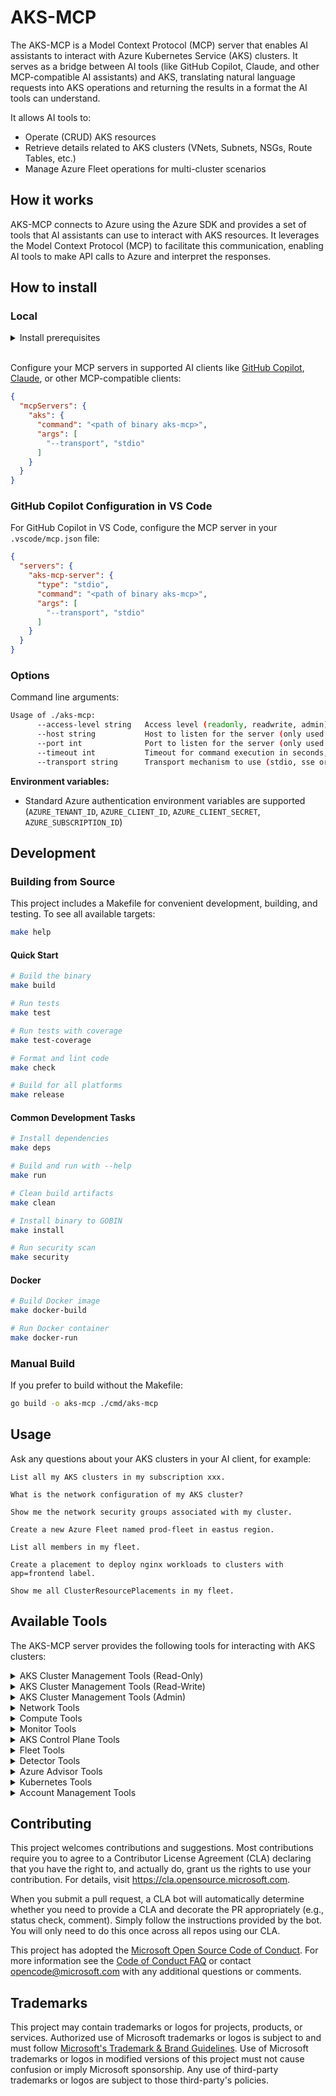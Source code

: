 # AKS-MCP

The AKS-MCP is a Model Context Protocol (MCP) server that enables AI assistants to interact with Azure Kubernetes Service (AKS) clusters. It serves as a bridge between AI tools (like GitHub Copilot, Claude, and other MCP-compatible AI assistants) and AKS, translating natural language requests into AKS operations and returning the results in a format the AI tools can understand.

It allows AI tools to:

- Operate (CRUD) AKS resources
- Retrieve details related to AKS clusters (VNets, Subnets, NSGs, Route Tables, etc.)
- Manage Azure Fleet operations for multi-cluster scenarios

## How it works

AKS-MCP connects to Azure using the Azure SDK and provides a set of tools that AI assistants can use to interact with AKS resources. It leverages the Model Context Protocol (MCP) to facilitate this communication, enabling AI tools to make API calls to Azure and interpret the responses.

## How to install

### Local

<details>
<summary>Install prerequisites</summary>

1. Set up [Azure CLI](https://docs.microsoft.com/en-us/cli/azure/install-azure-cli) and authenticate
```bash
az login
```
</details>

<br/>

Configure your MCP servers in supported AI clients like [GitHub Copilot](https://github.com/features/copilot), [Claude](https://claude.ai/), or other MCP-compatible clients:

```json
{
  "mcpServers": {
    "aks": {
      "command": "<path of binary aks-mcp>",
      "args": [
        "--transport", "stdio"
      ]
    }
  }
}
```

### GitHub Copilot Configuration in VS Code

For GitHub Copilot in VS Code, configure the MCP server in your `.vscode/mcp.json` file:

```json
{
  "servers": {
    "aks-mcp-server": {
      "type": "stdio",
      "command": "<path of binary aks-mcp>",
      "args": [
        "--transport", "stdio"
      ]
    }
  }
}
```

### Options

Command line arguments:

```sh
Usage of ./aks-mcp:
      --access-level string   Access level (readonly, readwrite, admin) (default "readonly")
      --host string           Host to listen for the server (only used with transport sse or streamable-http) (default "127.0.0.1")
      --port int              Port to listen for the server (only used with transport sse or streamable-http) (default 8000)
      --timeout int           Timeout for command execution in seconds, default is 600s (default 600)
      --transport string      Transport mechanism to use (stdio, sse or streamable-http) (default "stdio")
```

**Environment variables:**
- Standard Azure authentication environment variables are supported (`AZURE_TENANT_ID`, `AZURE_CLIENT_ID`, `AZURE_CLIENT_SECRET`, `AZURE_SUBSCRIPTION_ID`)

## Development

### Building from Source

This project includes a Makefile for convenient development, building, and testing. To see all available targets:

```bash
make help
```

#### Quick Start

```bash
# Build the binary
make build

# Run tests
make test

# Run tests with coverage
make test-coverage

# Format and lint code
make check

# Build for all platforms
make release
```

#### Common Development Tasks

```bash
# Install dependencies
make deps

# Build and run with --help
make run

# Clean build artifacts
make clean

# Install binary to GOBIN
make install

# Run security scan
make security
```

#### Docker

```bash
# Build Docker image
make docker-build

# Run Docker container
make docker-run
```

### Manual Build

If you prefer to build without the Makefile:

```bash
go build -o aks-mcp ./cmd/aks-mcp
```

## Usage

Ask any questions about your AKS clusters in your AI client, for example:

```
List all my AKS clusters in my subscription xxx.

What is the network configuration of my AKS cluster?

Show me the network security groups associated with my cluster.

Create a new Azure Fleet named prod-fleet in eastus region.

List all members in my fleet.

Create a placement to deploy nginx workloads to clusters with app=frontend label.

Show me all ClusterResourcePlacements in my fleet.
```

## Available Tools

The AKS-MCP server provides the following tools for interacting with AKS clusters:

<details>
<summary>AKS Cluster Management Tools (Read-Only)</summary>

- `az_aks_show`: Show the details of a managed Kubernetes cluster
- `az_aks_list`: List managed Kubernetes clusters
- `az_aks_get-versions`: Get the versions available for creating a managed Kubernetes cluster
- `az_aks_check-network_outbound`: Perform outbound network connectivity check for a node
- `az_aks_nodepool_list`: List node pools in a managed Kubernetes cluster
- `az_aks_nodepool_show`: Show the details for a node pool in the managed Kubernetes cluster
</details>

<details>
<summary>AKS Cluster Management Tools (Read-Write)</summary>

*Available with `--access-level readwrite` or `admin`*

- `az_aks_create`: Create a new managed Kubernetes cluster
- `az_aks_delete`: Delete a managed Kubernetes cluster
- `az_aks_scale`: Scale the node pool in a managed Kubernetes cluster
- `az_aks_update`: Update a managed Kubernetes cluster
- `az_aks_upgrade`: Upgrade a managed Kubernetes cluster to a newer version
- `az_aks_nodepool_add`: Add a node pool to the managed Kubernetes cluster
- `az_aks_nodepool_delete`: Delete a node pool from the managed Kubernetes cluster
- `az_aks_nodepool_scale`: Scale a node pool in a managed Kubernetes cluster
- `az_aks_nodepool_upgrade`: Upgrade a node pool to a newer version
</details>

<details>
<summary>AKS Cluster Management Tools (Admin)</summary>

*Available with `--access-level admin` only*

- `az_aks_get-credentials`: Get access credentials for a managed Kubernetes cluster
</details>

<details>
<summary>Network Tools</summary>

- `get_vnet_info`: Get information about the VNet used by the AKS cluster
- `get_subnet_info`: Get information about the Subnet used by the AKS cluster
- `get_route_table_info`: Get information about the Route Table used by the AKS cluster
- `get_nsg_info`: Get information about the Network Security Group used by the AKS cluster
- `get_load_balancers_info`: Get information about all Load Balancers used by the AKS cluster
- `get_private_endpoint_info`: Get information about the private endpoint used by the AKS cluster
</details>

<details>
<summary>Compute Tools</summary>

- `get_aks_vmss_info`: Get detailed VMSS configuration for node pools in the AKS cluster
- `az_vmss_run-command_invoke`: Execute a command on instances of a Virtual Machine Scale Set (readwrite/admin)
</details>

<details>
<summary>Monitor Tools</summary>

- `az_monitor_metrics_list`: List the metric values for a resource
- `az_monitor_metrics_list-definitions`: List the metric definitions for a resource
- `az_monitor_metrics_list-namespaces`: List the metric namespaces for a resource
- `az_monitor_activity_log_resource_health`: Retrieve resource health events for AKS clusters
- `az_monitor_app_insights_query`: Execute KQL queries against Application Insights telemetry data
</details>

<details>
<summary>AKS Control Plane Tools</summary>

- `aks_control_plane_diagnostic_settings`: Check if AKS cluster has diagnostic settings configured
- `aks_control_plane_logs`: Query AKS control plane logs with safety constraints and time range validation
</details>

<details>
<summary>Fleet Tools</summary>

- `az_fleet`: Execute Azure Fleet commands with structured parameters for AKS Fleet management
  - Supports operations: list, show, create, update, delete, start, stop, get-credentials
  - Supports resources: fleet, member, updaterun, updatestrategy, clusterresourceplacement
  - Requires readwrite or admin access for write operations
  - **Kubernetes ClusterResourcePlacement Operations**: Create and manage ClusterResourcePlacements
    - `clusterresourceplacement create`: Create new ClusterResourcePlacement with policy and selectors
    - `clusterresourceplacement list`: List all ClusterResourcePlacements
    - `clusterresourceplacement show/get`: Show ClusterResourcePlacement details
    - `clusterresourceplacement delete`: Delete ClusterResourcePlacement
</details>

<details>
<summary>Detector Tools</summary>

- `list_detectors`: List all available AKS cluster detectors
- `run_detector`: Run a specific AKS detector
- `run_detectors_by_category`: Run all detectors in a specific category
</details>

<details>
<summary>Azure Advisor Tools</summary>

- `az_advisor_recommendation`: Retrieve and manage Azure Advisor recommendations for AKS clusters
</details>

<details>
<summary>Kubernetes Tools</summary>

*Note: kubectl commands are available with all access levels. Additional tools (helm, cilium) require explicit enablement via `--additional-tools`*

**kubectl Commands (Read-Only):**
- `kubectl_get`: Display one or many resources
- `kubectl_describe`: Show details of a specific resource or group of resources
- `kubectl_explain`: Documentation of resources
- `kubectl_logs`: Print the logs for a container in a pod
- `kubectl_api-resources`: Print the supported API resources on the server
- `kubectl_api-versions`: Print the supported API versions on the server
- `kubectl_diff`: Diff live configuration against a would-be applied file
- `kubectl_cluster-info`: Display cluster info
- `kubectl_top`: Display resource usage
- `kubectl_events`: List events in the cluster
- `kubectl_auth`: Inspect authorization

**kubectl Commands (Read-Write/Admin):**
- `kubectl_create`: Create a resource from a file or from stdin
- `kubectl_delete`: Delete resources by file names, stdin, resources and names, or by resources and label selector
- `kubectl_apply`: Apply a configuration to a resource by file name or stdin
- `kubectl_expose`: Take a replication controller, service, deployment or pod and expose it as a new Kubernetes Service
- `kubectl_run`: Run a particular image on the cluster
- `kubectl_set`: Set specific features on objects
- `kubectl_rollout`: Manage the rollout of a resource
- `kubectl_scale`: Set a new size for a Deployment, ReplicaSet, Replication Controller, or StatefulSet
- `kubectl_autoscale`: Auto-scale a Deployment, ReplicaSet, or StatefulSet
- `kubectl_label`: Update the labels on a resource
- `kubectl_annotate`: Update the annotations on a resource
- `kubectl_patch`: Update field(s) of a resource
- `kubectl_replace`: Replace a resource by file name or stdin
- `kubectl_cp`: Copy files and directories to and from containers
- `kubectl_exec`: Execute a command in a container
- `kubectl_cordon`: Mark node as unschedulable
- `kubectl_uncordon`: Mark node as schedulable
- `kubectl_drain`: Drain node in preparation for maintenance
- `kubectl_taint`: Update the taints on one or more nodes
- `kubectl_certificate`: Modify certificate resources

**Additional Tools (Optional):**
- `helm`: Helm package manager for Kubernetes (requires `--additional-tools helm`)
- `cilium`: Cilium CLI for eBPF-based networking and security (requires `--additional-tools cilium`)
</details>

<details>
<summary>Account Management Tools</summary>

- `az_account_list`: List all subscriptions for the authenticated account
- `az_account_set`: Set a subscription as the current active subscription
- `az_login`: Log in to Azure using service principal credentials
</details>

## Contributing

This project welcomes contributions and suggestions.  Most contributions require you to agree to a
Contributor License Agreement (CLA) declaring that you have the right to, and actually do, grant us
the rights to use your contribution. For details, visit https://cla.opensource.microsoft.com.

When you submit a pull request, a CLA bot will automatically determine whether you need to provide
a CLA and decorate the PR appropriately (e.g., status check, comment). Simply follow the instructions
provided by the bot. You will only need to do this once across all repos using our CLA.

This project has adopted the [Microsoft Open Source Code of Conduct](https://opensource.microsoft.com/codeofconduct/).
For more information see the [Code of Conduct FAQ](https://opensource.microsoft.com/codeofconduct/faq/) or
contact [opencode@microsoft.com](mailto:opencode@microsoft.com) with any additional questions or comments.

## Trademarks

This project may contain trademarks or logos for projects, products, or services. Authorized use of Microsoft
trademarks or logos is subject to and must follow
[Microsoft's Trademark & Brand Guidelines](https://www.microsoft.com/en-us/legal/intellectualproperty/trademarks/usage/general).
Use of Microsoft trademarks or logos in modified versions of this project must not cause confusion or imply Microsoft sponsorship.
Any use of third-party trademarks or logos are subject to those third-party's policies.
